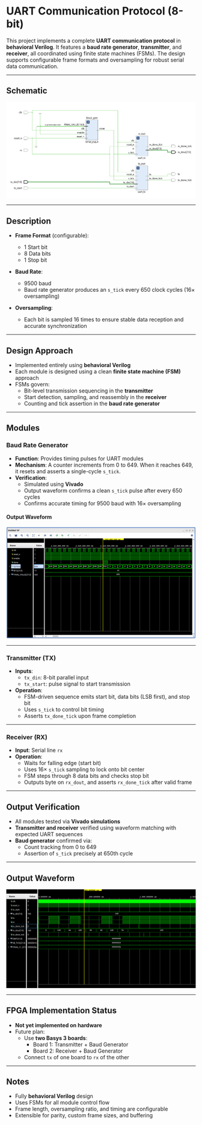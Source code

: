 # UART Communication Protocol (8-bit)

This project implements a complete **UART communication protocol** in **behavioral Verilog**. It features a **baud rate generator**, **transmitter**, and **receiver**, all coordinated using finite state machines (FSMs). The design supports configurable frame formats and oversampling for robust serial data communication.

---

## Schematic

![UART Schematic](results/schematic.png)

---

## Description

- **Frame Format** (configurable):  
  - 1 Start bit  
  - 8 Data bits  
  - 1 Stop bit

- **Baud Rate**:  
  - 9500 baud  
  - Baud rate generator produces an `s_tick` every 650 clock cycles (16× oversampling)

- **Oversampling**:  
  - Each bit is sampled 16 times to ensure stable data reception and accurate synchronization

---

## Design Approach

- Implemented entirely using **behavioral Verilog**
- Each module is designed using a clean **finite state machine (FSM)** approach
- FSMs govern:
  - Bit-level transmission sequencing in the **transmitter**
  - Start detection, sampling, and reassembly in the **receiver**
  - Counting and tick assertion in the **baud rate generator**

---

## Modules

### Baud Rate Generator

- **Function**: Provides timing pulses for UART modules
- **Mechanism**: A counter increments from 0 to 649. When it reaches 649, it resets and asserts a single-cycle `s_tick`.
- **Verification**:
  - Simulated using **Vivado**
  - Output waveform confirms a clean `s_tick` pulse after every 650 cycles
  - Confirms accurate timing for 9500 baud with 16× oversampling

#### Output Waveform

![Baud Rate Generator Output](results/output_2.png)

---

### Transmitter (TX)

- **Inputs**:  
  - `tx_din`: 8-bit parallel input  
  - `tx_start`: pulse signal to start transmission
- **Operation**:
  - FSM-driven sequence emits start bit, data bits (LSB first), and stop bit
  - Uses `s_tick` to control bit timing
  - Asserts `tx_done_tick` upon frame completion

---

### Receiver (RX)

- **Input**: Serial line `rx`
- **Operation**:
  - Waits for falling edge (start bit)  
  - Uses 16× `s_tick` sampling to lock onto bit center  
  - FSM steps through 8 data bits and checks stop bit  
  - Outputs byte on `rx_dout`, and asserts `rx_done_tick` after valid frame

---

## Output Verification

- All modules tested via **Vivado simulations**
- **Transmitter and receiver** verified using waveform matching with expected UART sequences
- **Baud generator** confirmed via:
  - Count tracking from 0 to 649
  - Assertion of `s_tick` precisely at 650th cycle

---

## Output Waveform

![UART Output](results/output.png)

---

## FPGA Implementation Status

- **Not yet implemented on hardware**
- Future plan:
  - Use **two Basys 3 boards**:
    - Board 1: Transmitter + Baud Generator
    - Board 2: Receiver + Baud Generator
  - Connect `tx` of one board to `rx` of the other

---

## Notes

- Fully **behavioral Verilog** design
- Uses FSMs for all module control flow
- Frame length, oversampling ratio, and timing are configurable
- Extensible for parity, custom frame sizes, and buffering


